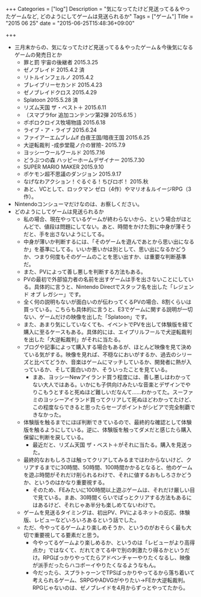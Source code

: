 +++
Categories = ["log"]
Description = "気になってたけど見送ってる＆やったゲームなど, どのようにしてゲームは見送られるか"
Tags = ["ゲーム"]
Title = "2015 06 25"
date = "2015-06-25T15:48:36+09:00"

+++

* 三月末からの、気になってたけど見送ってる＆やったゲーム＆今後気になるゲームの発売日とか
	* 罪と罰 宇宙の後継者 2015.3.25
	* ゼノブレイド 2015.4.2	済
	* リトルインフェルノ 2015.4.2
	* ブレイブリーセカンド 2015.4.23
	* ゼノブレイドクロス 2015.4.29
	* Splatoon 2015.5.28	済
	* リズム天国 ザ・ベスト＋ 2015.6.11
	* （スマブラfor 追加コンテンツ第2弾 2015.6.15 ）
	* ポポロクロイス牧場物語 2015.6.18
	* ライブ・ア・ライブ 2015.6.24
	* ファイアーエムブレムif 白夜王国/暗夜王国 2015.6.25
	* 大逆転裁判 -成歩堂龍ノ介の冒險- 2015.7.9
	* ヨッシーウールワールド 2015.7.16
	* どうぶつの森 ハッピーホームデザイナー 2015.7.30
	* SUPER MARIO MAKER 2015.9.10
	* ポケモン超不思議のダンジョン 2015.9.17
	* なげなわアクション！ぐるぐる！ちびロボ！ 2015.秋
	* あと、VCとして、ロックマン ゼロ（4作）やマリオ＆ルイージRPG（3作）。
* Nintendoコンシューマだけなのは、お察しください。
* どのようにしてゲームは見送られるか
	* 私の場合、現在やっているゲームが終わらないから、という場合がほとんどで、値段は問題にしてない。あと、時間をかけた割に中身が薄そうだと、手を出さないようにしてる。
	* 中身が薄いか判断するには、「そのゲームを遊んであとから思い出になるか」を基準にしてる。いいか悪いかは別として、思い出になるかどうか、つまり何度もそのゲームのことを思い出すか、は重要な判断基準だ。
	* また、PVによって善し悪しを判断する方法もある。
	* PVの最初で外部協力者の名前を出すゲームは手を出さないことにしている。具体的に言うと、Nintendo Directでスタッフ名を出した「レジェンド オブ レガシー」です。
	* 全く何の説明もないが面白いのが伝わってくるPVの場合、8割くらいは買っている。こちらも具体的に言うと、E3でゲームに関する説明が一切ない、ゲームだけの映像を出した「Splatoon」です。
	* また、あまり気にしていなくても、イベントでPVを出して体験版を経て購入に至るケースもある。具体的には、エイプリルフールで犬逆転裁判を出した「大逆転裁判」がそれに当たる。
	* ブログや記事によって購入する場合もあるが、ほとんど映像を見て決めている気がする。映像を見れば、不穏なにおいがするか、過去のシリーズと比べてどうか、音楽はゲームにマッチしているか、開発者に熱が入っているか、そして面白いのか、そういったことを見ている。
		* まあ、ヨッシーNewアイランド買う程度には、善し悪しはわかってない大人ではある。いかにも子供向けみたいな音楽とデザインでやりこもうとすると死ぬほど難しいだなんて……わかってた。スーファミのヨッシーアイランド買ってクリアして死ぬほどわかってたけど、この程度ならできると思ったらセーブポイントがシビアで完全制覇できなかった。
	* 体験版を触るまでにほぼ判断できているので、最終的な確認として体験版を触るようにしている。逆に、体験版を触ってダメだと感じたら購入保留に判断を戻している。
		* 最近だと、リズム天国 ザ・ベスト＋がそれに当たる。購入を見送った。
	* 最終的なおもしろさは触ってクリアしてみるまではわからないけど、クリアするまでに30時間、50時間、100時間かかるとなると、他のゲームを遊ぶ時間がそれだけ削られるわけで、それに値するおもしろさかどうか、というのはかなり重要視する。
		* そのため、FEみたいに100時間以上遊ぶゲームは、それだけ厳しい目で見ている。まあ、30時間くらいでぱっとクリアする方法もあるにはあるけど、それじゃあ半分も楽しめてないわけで。
	* ゲームを見送るタイミングは、初出PV、PVによるネットの反応、体験版、レビューなどいろいろあるという話でした。
	* ただ、今やってるゲームより楽しめそうか、というのがおそらく最も大切で重要視してる要素だと思う。
		* 今やってるゲームより楽しめるか、というのは「レビューがより高得点か」ではなくて、だれてきてる中で別の刺激たり得るかというだけ。RPGばっかりやってたらアドベンチャーやりたくなるし、映像が派手だったらハコボーイやりたくなるようなもん。
		* 今だったら、スプラトゥーンでTPSばっかりやってるから落ち着いて考えられるゲーム、SRPGやADVGがやりたい→FEか大逆転裁判。RPGじゃないのは、ゼノブレイドを4月からずっとやってたから。